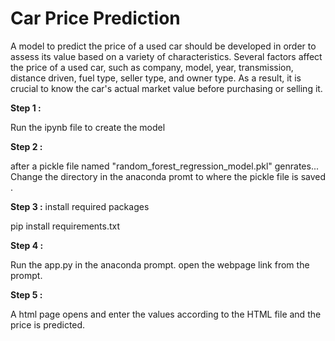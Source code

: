 # Car Price Prediction

A model to predict the price of a used car should be developed in order to assess its value based on a variety of characteristics. Several factors affect the price of a used car, such as company, model, year, transmission, distance driven, fuel type, seller type, and owner type. As a result, it is crucial to know the car's actual market value before purchasing or selling it.

**Step 1 :**

Run the ipynb file to create the model

**Step 2 :**

after a pickle file named "random_forest_regression_model.pkl" genrates... Change the directory in the anaconda promt to where the pickle file is saved .

**Step 3 :**
install required packages

pip install requirements.txt


**Step 4 :**

Run the app.py in the anaconda prompt. open the webpage link from the prompt.



**Step 5 :**

A html page opens and enter the values according to the HTML file and the price is predicted.

